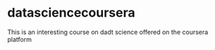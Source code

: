 # datasciencecoursera
This is an interesting course on dadt science offered on the coursera platform 
